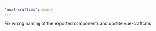 ```yaml
---
"nuxt-craftcms": minor
---
```


Fix wrong naming of the exported components and update vue-craftcms
